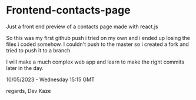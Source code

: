 # Frontend-contacts-page
Just a front end preview of a contacts page made with react.js


So this was my first github push i tried on my own and i ended up losing the files i coded somehow.
I couldn't push to the master so i created a fork and tried to push it to a branch.

I will make a much complex web app and learn to make the right commits later in the day.


10/05/2023 -  Wednesday 15:15 GMT

regards,
Dev Kaze
